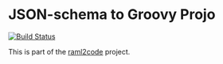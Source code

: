# JSON-schema to Groovy Projo

[![Build Status](https://img.shields.io/travis/gextech/json-schema-2-groovy-pojo/master.svg?style=flat)](https://travis-ci.org/gextech/json-schema-2-groovy-pojo)

This is part of the [raml2code](git@github.com:gextech/raml2code.git) project.







